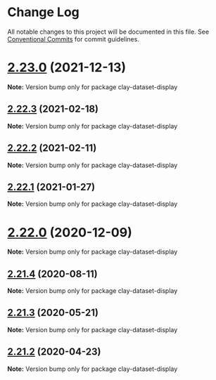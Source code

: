 # Change Log

All notable changes to this project will be documented in this file.
See [Conventional Commits](https://conventionalcommits.org) for commit guidelines.

# [2.23.0](https://github.com/liferay/clay/tree/master/packages/clay-dataset-display/compare/v2.22.4...v2.23.0) (2021-12-13)

**Note:** Version bump only for package clay-dataset-display





## [2.22.3](https://github.com/liferay/clay/tree/master/packages/clay-dataset-display/compare/v2.22.2...v2.22.3) (2021-02-18)

**Note:** Version bump only for package clay-dataset-display





## [2.22.2](https://github.com/liferay/clay/tree/master/packages/clay-dataset-display/compare/v2.22.1...v2.22.2) (2021-02-11)

**Note:** Version bump only for package clay-dataset-display





## [2.22.1](https://github.com/liferay/clay/tree/master/packages/clay-dataset-display/compare/v2.22.0...v2.22.1) (2021-01-27)

**Note:** Version bump only for package clay-dataset-display





# [2.22.0](https://github.com/liferay/clay/tree/master/packages/clay-dataset-display/compare/v2.21.5...v2.22.0) (2020-12-09)

**Note:** Version bump only for package clay-dataset-display





## [2.21.4](https://github.com/liferay/clay/tree/master/packages/clay-dataset-display/compare/v2.21.3...v2.21.4) (2020-08-11)

**Note:** Version bump only for package clay-dataset-display





## [2.21.3](https://github.com/liferay/clay/tree/master/packages/clay-dataset-display/compare/v2.21.2...v2.21.3) (2020-05-21)

**Note:** Version bump only for package clay-dataset-display





## [2.21.2](https://github.com/liferay/clay/tree/master/packages/clay-dataset-display/compare/v2.21.1...v2.21.2) (2020-04-23)

**Note:** Version bump only for package clay-dataset-display
